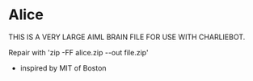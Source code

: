 # Alice
THIS IS A VERY LARGE AIML BRAIN FILE FOR USE WITH CHARLIEBOT.

Repair with
'zip -FF alice.zip --out file.zip'

- inspired by MIT of Boston
